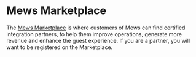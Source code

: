 # Mews Marketplace

The [Mews Marketplace](https://www.mews.com/en/products/marketplace) is where customers of Mews can find certified integration partners, to help them improve operations, generate more revenue and enhance the guest experience.
If you are a partner, you will want to be registered on the Marketplace.
